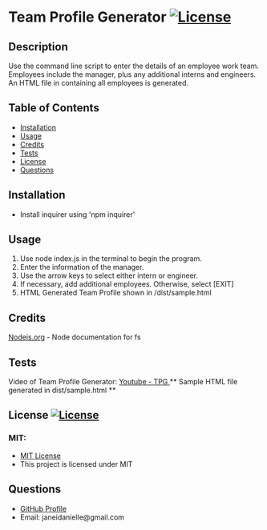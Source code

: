 # Team Profile Generator  [![License](https://img.shields.io/badge/License-MIT-pink.svg)](https://opensource.org/licenses/MIT) 
                       
## Description
Use the command line script to enter the details of an employee work team. Employees include the manager, plus any additional interns and engineers. An HTML file in containing all employees is generated.

## Table of Contents
- [Installation](#installation)
- [Usage](#usage)
- [Credits](#credits)
- [Tests](#Tests)
- [License](#license)
- [Questions](#questions)

## Installation
<ul><li>Install inquirer using 'npm inquirer' </li></ul>
    
## Usage
<ol><li>Use node index.js in the terminal to begin the program.</li> 
<li>Enter the information of the manager.</li>
<li>Use the arrow keys to select either intern or engineer.</li>
<li>If necessary, add additional employees. Otherwise, select [EXIT]</li>
<li>HTML Generated Team Profile shown in /dist/sample.html </li></ol>

## Credits 
<a href = "https://nodejs.org/api/fs.html">Nodejs.org</a> - Node documentation for fs

## Tests
Video of Team Profile Generator:
<a href="https://youtu.be/WV2Ovfbjo8k"> Youtube - TPG </a>
** Sample HTML file generated in dist/sample.html **

## License [![License](https://img.shields.io/badge/License-MIT-pink.svg)](https://opensource.org/licenses/MIT)
<h3> MIT: </h3>
<ul> <li> <a href = "https://opensource.org/licenses/MIT"> MIT License </a></li> <li> This project is licensed under MIT</li> </ul>

## Questions
<ul> <li><a href = "https://github.com/janeijones">GitHub Profile</a> </li>
<li>Email: janeidanielle@gmail.com </li></ul>